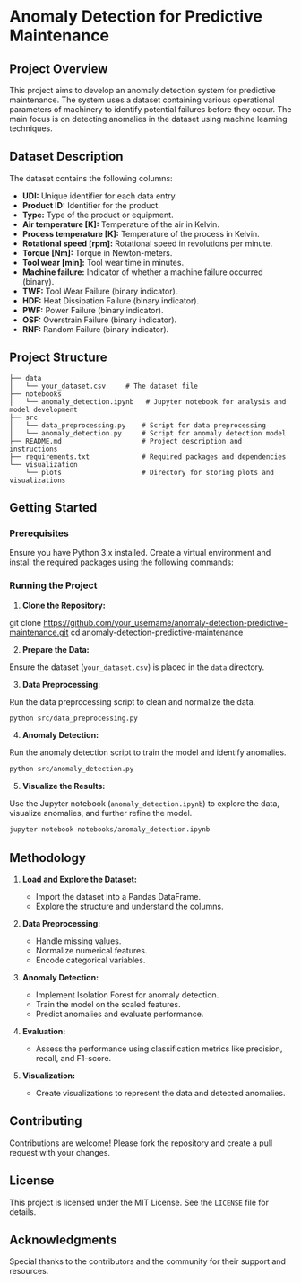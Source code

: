 # Anomaly Detection for Predictive Maintenance

## Project Overview

This project aims to develop an anomaly detection system for predictive maintenance. The system uses a dataset containing various operational parameters of machinery to identify potential failures before they occur. The main focus is on detecting anomalies in the dataset using machine learning techniques.

## Dataset Description

The dataset contains the following columns:

- **UDI:** Unique identifier for each data entry.
- **Product ID:** Identifier for the product.
- **Type:** Type of the product or equipment.
- **Air temperature [K]:** Temperature of the air in Kelvin.
- **Process temperature [K]:** Temperature of the process in Kelvin.
- **Rotational speed [rpm]:** Rotational speed in revolutions per minute.
- **Torque [Nm]:** Torque in Newton-meters.
- **Tool wear [min]:** Tool wear time in minutes.
- **Machine failure:** Indicator of whether a machine failure occurred (binary).
- **TWF:** Tool Wear Failure (binary indicator).
- **HDF:** Heat Dissipation Failure (binary indicator).
- **PWF:** Power Failure (binary indicator).
- **OSF:** Overstrain Failure (binary indicator).
- **RNF:** Random Failure (binary indicator).

## Project Structure

```
├── data
│   └── your_dataset.csv     # The dataset file
├── notebooks
│   └── anomaly_detection.ipynb   # Jupyter notebook for analysis and model development
├── src
│   └── data_preprocessing.py    # Script for data preprocessing
│   └── anomaly_detection.py     # Script for anomaly detection model
├── README.md                    # Project description and instructions
├── requirements.txt             # Required packages and dependencies
└── visualization
    └── plots                    # Directory for storing plots and visualizations
```

## Getting Started

### Prerequisites

Ensure you have Python 3.x installed. Create a virtual environment and install the required packages using the following commands:



### Running the Project

1. **Clone the Repository:**


git clone https://github.com/your_username/anomaly-detection-predictive-maintenance.git
cd anomaly-detection-predictive-maintenance

2. **Prepare the Data:**

Ensure the dataset (`your_dataset.csv`) is placed in the `data` directory.

3. **Data Preprocessing:**

Run the data preprocessing script to clean and normalize the data.

```bash
python src/data_preprocessing.py
```

4. **Anomaly Detection:**

Run the anomaly detection script to train the model and identify anomalies.

```bash
python src/anomaly_detection.py
```

5. **Visualize the Results:**

Use the Jupyter notebook (`anomaly_detection.ipynb`) to explore the data, visualize anomalies, and further refine the model.

```bash
jupyter notebook notebooks/anomaly_detection.ipynb
```

## Methodology

1. **Load and Explore the Dataset:**
   - Import the dataset into a Pandas DataFrame.
   - Explore the structure and understand the columns.

2. **Data Preprocessing:**
   - Handle missing values.
   - Normalize numerical features.
   - Encode categorical variables.

3. **Anomaly Detection:**
   - Implement Isolation Forest for anomaly detection.
   - Train the model on the scaled features.
   - Predict anomalies and evaluate performance.

4. **Evaluation:**
   - Assess the performance using classification metrics like precision, recall, and F1-score.

5. **Visualization:**
   - Create visualizations to represent the data and detected anomalies.

## Contributing

Contributions are welcome! Please fork the repository and create a pull request with your changes.

## License

This project is licensed under the MIT License. See the `LICENSE` file for details.

## Acknowledgments

Special thanks to the contributors and the community for their support and resources.


